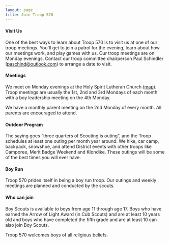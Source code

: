 ```yaml
---
layout: page
title: Join Troop 570
---
```

#### Visit Us

One of the best ways to learn about Troop 570 is to visit us at one of our
troop meetings. You'll get to join a patrol for the evening, learn about how
our meetings work, and play games with us. Our troop meetings are on Monday
evenings. Contact our troop committee chairperson Paul Schindler
([paschind@outlook.com](mailto:paschind@outlook.com)) to arrange a date to
visit.
 
#### Meetings

We meet on Monday evenings at the Holy Spirit Lutheran Church
([map](http://goo.gl/OGwdzP)). Troop meetings are usually the 1st, 2nd and 3rd
Mondays of each month with a boy leadership meeting on the 4th Monday.

We have a monthly parent meeting on the 2nd Monday of every month. All parents
are encouraged to attend.

#### Outdoor Program

The saying goes “three quarters of Scouting is outing”, and the Troop schedules
at least one outing per month year around. We hike, car camp, backpack,
snowshoe, and attend District events with other troops like Camporee, Merit
Badge Weekend and Klondike. These outings will be some of the best times you
will ever have. 

#### Boy Run

Troop 570 prides itself in being a boy run troop. Our outings and weekly
meetings are planned and conducted by the scouts.

#### Who can join

Boy Scouts is available to boys from age 11 through age 17. Boys who have
earned the Arrow of Light Award (in Cub Scouts) and are at least 10 years old
and boys who have completed the fifth grade and are at least 10 can also join
Boy Scouts.

Troop 570 welcomes boys of all religious beliefs.
